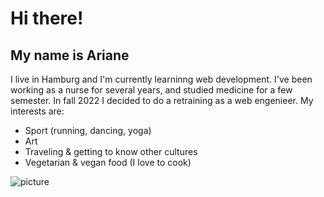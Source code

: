 # Hi there!
## My name is Ariane
I live in Hamburg and I'm currently learninng web development. I've been working as a nurse for several years, and studied medicine for a few semester. In fall 2022 I decided to do a retraining as a web engenieer. 
My interests are:
- Sport (running, dancing, yoga)
- Art 
- Traveling & getting to know other cultures
- Vegetarian & vegan food (I love to cook)

![picture](https://images.unsplash.com/photo-1477332552946-cfb384aeaf1c?ixlib=rb-4.0.3&ixid=MnwxMjA3fDB8MHxwaG90by1wYWdlfHx8fGVufDB8fHx8&auto=format&fit=crop&w=2940&q=80)



<!--
**ArianeDahl/ArianeDahl** is a ✨ _special_ ✨ repository because its `README.md` (this file) appears on your GitHub profile.

Here are some ideas to get you started:

- 🔭 I’m currently working on ...
- 🌱 I’m currently learning web dev.
- 👯 I’m looking to collaborate on ...
- 🤔 I’m looking for help with ...
- 💬 Ask me about ...
- 📫 How to reach me: ...
- 😄 Pronouns: ...
- ⚡ Fun fact: ...
-->

